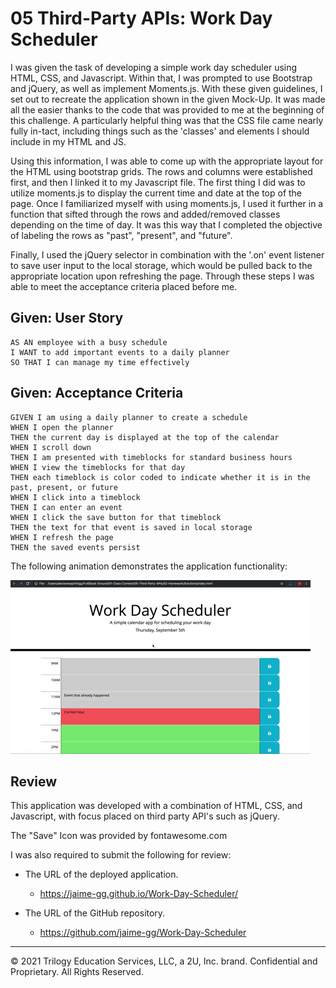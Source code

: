 # 05 Third-Party APIs: Work Day Scheduler

I was given the task of developing a simple work day scheduler using HTML, CSS, and Javascript. Within that, I was prompted to use Bootstrap and jQuery, as well as implement Moments.js. With these given guidelines, I set out to recreate the application shown in the given Mock-Up. It was made all the easier thanks to the code that was provided to me at the beginning of this challenge. A particularly helpful thing was that the CSS file came nearly fully in-tact, including things such as the 'classes' and elements I should include in my HTML and JS.

Using this information, I was able to come up with the appropriate layout for the HTML using bootstrap grids. The rows and columns were established first, and then I linked it to my Javascript file. The first thing I did was to utilize moments.js to display the current time and date at the top of the page. Once I familiarized myself with using moments.js, I used it further in a function that sifted through the rows and added/removed classes depending on the time of day. It was this way that I completed the objective of labeling the rows as "past", "present", and "future".

Finally, I used the jQuery selector in combination with the '.on' event listener to save user input to the local storage, which would be pulled back to the appropriate location upon refreshing the page. Through these steps I was able to meet the acceptance criteria placed before me.


## Given: User Story

```
AS AN employee with a busy schedule
I WANT to add important events to a daily planner
SO THAT I can manage my time effectively
```

## Given: Acceptance Criteria

```
GIVEN I am using a daily planner to create a schedule
WHEN I open the planner
THEN the current day is displayed at the top of the calendar
WHEN I scroll down
THEN I am presented with timeblocks for standard business hours
WHEN I view the timeblocks for that day
THEN each timeblock is color coded to indicate whether it is in the past, present, or future
WHEN I click into a timeblock
THEN I can enter an event
WHEN I click the save button for that timeblock
THEN the text for that event is saved in local storage
WHEN I refresh the page
THEN the saved events persist
```

The following animation demonstrates the application functionality:

![Work Day Scheduler app with color-coded time slots shows a new event being typed in the 5PM slot.](./Assets/05-third-party-apis-homework-demo.gif)

## Review
This application was developed with a combination of HTML, CSS, and Javascript, with focus placed on third party API's such as jQuery. 

The "Save" Icon was provided by fontawesome.com

I was also required to submit the following for review:

* The URL of the deployed application.
    * https://jaime-gg.github.io/Work-Day-Scheduler/ 

* The URL of the GitHub repository.
    * https://github.com/jaime-gg/Work-Day-Scheduler

---
© 2021 Trilogy Education Services, LLC, a 2U, Inc. brand. Confidential and Proprietary. All Rights Reserved.
